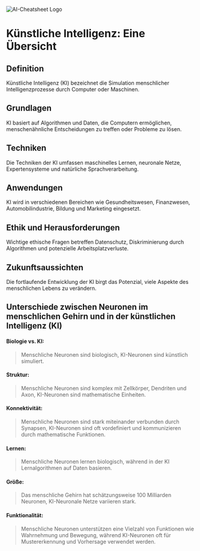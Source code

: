 ![AI-Cheatsheet Logo](https://github.com/RikoxCode/ai-cheatsheet/assets/111433435/e242cc2f-3941-4e3d-b93d-cd134a614325)



# Künstliche Intelligenz: Eine Übersicht

## Definition
Künstliche Intelligenz (KI) bezeichnet die Simulation menschlicher Intelligenzprozesse durch Computer oder Maschinen.

## Grundlagen
KI basiert auf Algorithmen und Daten, die Computern ermöglichen, menschenähnliche Entscheidungen zu treffen oder Probleme zu lösen.

## Techniken
Die Techniken der KI umfassen maschinelles Lernen, neuronale Netze, Expertensysteme und natürliche Sprachverarbeitung.

## Anwendungen
KI wird in verschiedenen Bereichen wie Gesundheitswesen, Finanzwesen, Automobilindustrie, Bildung und Marketing eingesetzt.

## Ethik und Herausforderungen
Wichtige ethische Fragen betreffen Datenschutz, Diskriminierung durch Algorithmen und potenzielle Arbeitsplatzverluste.

## Zukunftsaussichten
Die fortlaufende Entwicklung der KI birgt das Potenzial, viele Aspekte des menschlichen Lebens zu verändern.




## Unterschiede zwischen Neuronen im menschlichen Gehirn und in der künstlichen Intelligenz (KI)

#### Biologie vs. KI: 
> Menschliche Neuronen sind biologisch, KI-Neuronen sind künstlich simuliert.

#### Struktur: 
> Menschliche Neuronen sind komplex mit Zellkörper, Dendriten und Axon, KI-Neuronen sind mathematische Einheiten.

#### Konnektivität: 
> Menschliche Neuronen sind stark miteinander verbunden durch Synapsen, KI-Neuronen sind oft vordefiniert und kommunizieren durch mathematische Funktionen.

#### Lernen: 
> Menschliche Neuronen lernen biologisch, während in der KI Lernalgorithmen auf Daten basieren.

#### Größe: 
> Das menschliche Gehirn hat schätzungsweise 100 Milliarden Neuronen, KI-Neuronale Netze variieren stark.

#### Funktionalität: 
> Menschliche Neuronen unterstützen eine Vielzahl von Funktionen wie Wahrnehmung und Bewegung, während KI-Neuronen oft für Mustererkennung und Vorhersage verwendet werden.

